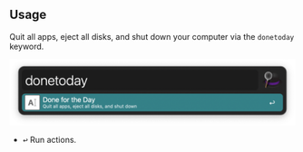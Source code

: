 ## Usage

Quit all apps, eject all disks, and shut down your computer via the `donetoday` keyword.

![Keyword to trigger system actions](images/keyword.png)

* <kbd>↩</kbd> Run actions.
